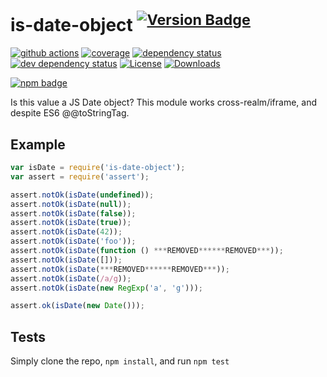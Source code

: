 # is-date-object <sup>[![Version Badge][2]][1]</sup>

[![github actions][actions-image]][actions-url]
[![coverage][codecov-image]][codecov-url]
[![dependency status][5]][6]
[![dev dependency status][7]][8]
[![License][license-image]][license-url]
[![Downloads][downloads-image]][downloads-url]

[![npm badge][11]][1]

Is this value a JS Date object? This module works cross-realm/iframe, and despite ES6 @@toStringTag.

## Example

```js
var isDate = require('is-date-object');
var assert = require('assert');

assert.notOk(isDate(undefined));
assert.notOk(isDate(null));
assert.notOk(isDate(false));
assert.notOk(isDate(true));
assert.notOk(isDate(42));
assert.notOk(isDate('foo'));
assert.notOk(isDate(function () ***REMOVED******REMOVED***));
assert.notOk(isDate([]));
assert.notOk(isDate(***REMOVED******REMOVED***));
assert.notOk(isDate(/a/g));
assert.notOk(isDate(new RegExp('a', 'g')));

assert.ok(isDate(new Date()));
```

## Tests
Simply clone the repo, `npm install`, and run `npm test`

[1]: https://npmjs.org/package/is-date-object
[2]: https://versionbadg.es/inspect-js/is-date-object.svg
[5]: https://david-dm.org/inspect-js/is-date-object.svg
[6]: https://david-dm.org/inspect-js/is-date-object
[7]: https://david-dm.org/inspect-js/is-date-object/dev-status.svg
[8]: https://david-dm.org/inspect-js/is-date-object#info=devDependencies
[11]: https://nodei.co/npm/is-date-object.png?downloads=true&stars=true
[license-image]: https://img.shields.io/npm/l/is-date-object.svg
[license-url]: LICENSE
[downloads-image]: https://img.shields.io/npm/dm/is-date-object.svg
[downloads-url]: https://npm-stat.com/charts.html?package=is-date-object
[codecov-image]: https://codecov.io/gh/inspect-js/is-date-object/branch/main/graphs/badge.svg
[codecov-url]: https://app.codecov.io/gh/inspect-js/is-date-object/
[actions-image]: https://img.shields.io/endpoint?url=https://github-actions-badge-u3jn4tfpocch.runkit.sh/inspect-js/is-date-object
[actions-url]: https://github.com/inspect-js/is-date-object/actions
